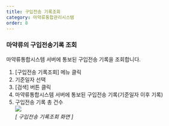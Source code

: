 ```yaml
---
title: 구입전송 기록조회
category: 마약류통합관리시스템
order: 8
---
```


### 마약류의 구입전송기록 조회  

마약류통합시스템 서버에 통보된 구입전송 기록을 조회합니다.
1. [구입전송 기록조회] 메뉴 클릭
2. 기준일자 선택
3. [검색] 버튼 클릭
4. 마약류통합시스템 서버에 통보된 구입전송 기록(기준일자 이후 기록)
5. 구입전송 기록 총 건수  
[![]({{site.url}}/images/docs/doc_1/post_8-1.png)]({{site.url}}/images/docs/doc_1/post_8-1.png)  
*[ 구입전송 기록조회 화면 ]*  